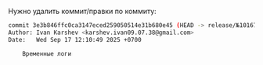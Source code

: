 Нужно удалить коммит/правки по коммиту:
```bash
commit 3e3b846ffc0ca3147eced259050514e31b680e45 (HEAD -> release/№101677)
Author: Ivan Karshev <karshev.ivan09.07.38@gmail.com>
Date:   Wed Sep 17 12:10:49 2025 +0700

    Временные логи
```
